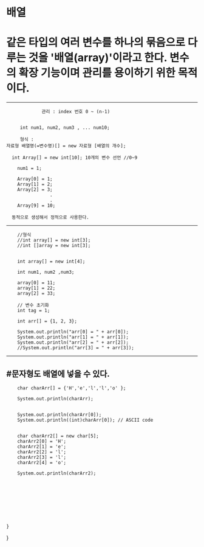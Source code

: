 배열
================================
# 같은 타입의 여러 변수를 하나의 묶음으로 다루는 것을 '배열(array)'이라고 한다.   변수의 확장 기능이며 관리를 용이하기 위한 목적이다.
--------------------------------


		 		 관리 : index 번호 0 ~ (n-1)
		 		 
		 
		 int num1, num2, num3 , ... num10;
		 
		 형식 : 
  	자료형 배열명(=변수명)[] = new 자료형 [배열의 개수];
		 		
	  int Array[] = new int[10]; 10개의 변수 선언 //0~9
		 
		num1 = 1;
		 		
		Array[0] = 1;
		Array[1] = 2;
		Array[2] = 3;
		 			.
		 			.
		Array[9] = 10;
		 		
	  동적으로 생성해서 정적으로 사용한다.
        
-----------------------------
		 
		
		//형식
		//int array[] = new int[3];
		//int []array = new int[3];
		
		
		int array[] = new int[4];
		
		int num1, num2 ,num3;
    
		array[0] = 11;
		array[1] = 22;
		array[2] = 33;
		
		// 변수 초기화
		int tag = 1;
		
		int arr[] = {1, 2, 3};
		
		System.out.println("arr[0] = " + arr[0]);
		System.out.println("arr[1] = " + arr[1]);
		System.out.println("arr[2] = " + arr[2]);
		//System.out.println("arr[3] = " + arr[3]);
    
    
    
--------------------------
#문자형도 배열에 넣을 수 있다.
--------------------------
		
		char charArr[] = {'H','e','l','l','o' };
		
		System.out.println(charArr);
		
		
		System.out.println(charArr[0]);
		System.out.println((int)charArr[0]); // ASCII code
		
		
		char charArr2[] = new char[5];
		charArr2[0] = 'H';
		charArr2[1] = 'e';
		charArr2[2] = 'l';
		charArr2[3] = 'l';
		charArr2[4] = 'o';
		
		System.out.println(charArr2);
		
		
		
		
		
		
		
		
		
	}

}
